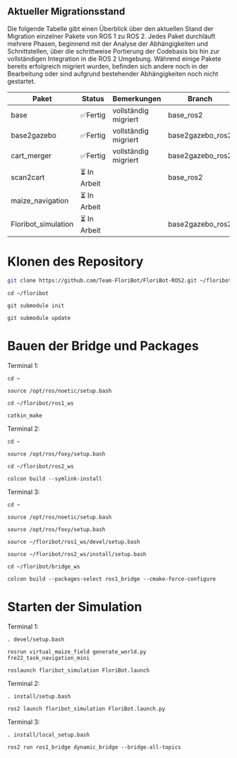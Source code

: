 ## Aktueller Migrationsstand

Die folgende Tabelle gibt einen Überblick über den aktuellen Stand der Migration einzelner Pakete von ROS 1 zu ROS 2. Jedes Paket durchläuft mehrere Phasen, beginnend mit der Analyse der Abhängigkeiten und Schnittstellen, über die schrittweise Portierung der Codebasis bis hin zur vollständigen Integration in die ROS 2 Umgebung. Während einige Pakete bereits erfolgreich migriert wurden, befinden sich andere noch in der Bearbeitung oder sind aufgrund bestehender Abhängigkeiten noch nicht gestartet.

| Paket                 | Status             | Bemerkungen                                   | Branch           |Wer        |
|-----------------------|--------------------|-----------------------------------------------|------------------|-----------|
| base                  | ✅Fertig           | vollständig migriert                          | base_ros2        | Aaron    |
| base2gazebo           | ✅Fertig           | vollständig migriert                          | base2gazebo_ros2 | Jannis   |
| cart_merger           | ✅Fertig           | vollständig migriert                          | base2gazebo_ros2 | Jannis   |
| scan2cart             | ⏳ In Arbeit       |                                               | base_ros2        | Jannis    |
| maize_navigation      | ⏳ In Arbeit       |                                               |                  | Aaron    |
| Floribot_simulation   | ⏳ In Arbeit        |                                               | base2gazebo_ros2 |          |

# Klonen des Repository
```bash
git clone https://github.com/Team-FloriBot/FloriBot-ROS2.git ~/floribot
```
```
cd ~/floribot
```
```
git submodule init
```
```
git submodule update
```

# Bauen der Bridge und Packages
Terminal 1:
```
cd ~
```
```
source /opt/ros/noetic/setup.bash
```
```
cd ~/floribot/ros1_ws
```
```
catkin_make
```
Terminal 2:
```
cd ~
```
```
source /opt/ros/foxy/setup.bash
```
```
cd ~/floribot/ros2_ws
```
```
colcon build --symlink-install
```
Terminal 3:
```
cd ~
```
```
source /opt/ros/noetic/setup.bash
```
```
source /opt/ros/foxy/setup.bash
```
```
source ~/floribot/ros1_ws/devel/setup.bash
```
```
source ~/floribot/ros2_ws/install/setup.bash
```
```
cd ~/floribot/bridge_ws
```
```
colcon build --packages-select ros1_bridge --cmake-force-configure
```
# Starten der Simulation
Terminal 1:
```
. devel/setup.bash
```
```
rosrun virtual_maize_field generate_world.py fre22_task_navigation_mini
```
```
roslaunch floribot_simulation FloriBot.launch
```
Terminal 2:
```
. install/setup.bash
```
```
ros2 launch floribot_simulation FloriBot.launch.py
```
Terminal 3:
```
. install/local_setup.bash
```
```
ros2 run ros1_bridge dynamic_bridge --bridge-all-topics
```




